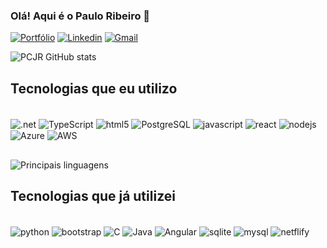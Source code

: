 ### Olá! Aqui é o Paulo Ribeiro 👋

[![Portfólio](https://img.shields.io/badge/website-000000?style=for-the-badge&logo=About.me&logoColor=white)](https://pcjribeiro.github.io/Portfolio_Pc/)
[![Linkedin](https://img.shields.io/badge/LinkedIn-0077B5?style=for-the-badge&logo=linkedin&logoColor=white)](https://www.linkedin.com/in/pcjribeiro/)
[![Gmail](https://img.shields.io/badge/Gmail-D14836?style=for-the-badge&logo=gmail&logoColor=white)](mailto:sfpauloribeiro@gmail.com)

![PCJR GitHub stats](https://github-readme-stats.vercel.app/api?username=pcjRibeiro&show_icons=true&theme=dark)


## Tecnologias que eu utilizo

<div style="display: inline_block"><br/>
    <img align="center" alt=".net"src="https://img.shields.io/badge/.NET-5C2D91?style=for-the-badge&logo=.net&logoColor=white"/>
    <img align="center" alt="TypeScript"src="https://img.shields.io/badge/TypeScript-007ACC?style=for-the-badge&logo=typescript&logoColor=white"/>
    <img align="center" alt="html5"src="https://img.shields.io/badge/MongoDB-4EA94B?style=for-the-badge&logo=mongodb&logoColor=white"/>
    <img align="center" alt="PostgreSQL"src="https://img.shields.io/badge/PostgreSQL-316192?style=for-the-badge&logo=postgresql&logoColor=white"/>
    <img align="center" alt="javascript"src="https://img.shields.io/badge/JavaScript-F7DF1E?style=for-the-badge&logo=javascript&logoColor=black"/>
    <img align="center" alt="react"src="https://img.shields.io/badge/React-20232A?style=for-the-badge&logo=react&logoColor=61DAFB"/>
    <img align="center" alt="nodejs"src="https://img.shields.io/badge/Node.js-43853D?style=for-the-badge&logo=node.js&logoColor=white"/>
    <img align="center" alt="Azure"src="https://img.shields.io/badge/Microsoft_Azure-0089D6?style=for-the-badge&logo=microsoft-azure&logoColor=white"/>
    <img align="center" alt="AWS"src="https://img.shields.io/badge/Amazon_AWS-232F3E?style=for-the-badge&logo=amazon-aws&logoColor=white"/>
    <br/>
</div>

##

![Principais linguagens](https://github-readme-stats.vercel.app/api/top-langs/?username=pcjRibeiro&layout=compact)

## Tecnologias que já utilizei

<div style="display: inline_block"><br/>
<img align="center" alt="python"src="https://img.shields.io/badge/Python-14354C?style=for-the-badge&logo=python&logoColor=white"/>
<img align="center" alt="bootstrap" src="https://img.shields.io/badge/Bootstrap-563D7C?style=for-the-badge&logo=bootstrap&logoColor=white"/>
<img align="center" alt="C" src="https://img.shields.io/badge/C-00599C?style=for-the-badge&logo=c&logoColor=white"/>
<img align="center" alt="Java" src="https://img.shields.io/badge/Java-ED8B00?style=for-the-badge&logo=openjdk&logoColor=white"/>
<img align="center" alt="Angular" src="https://img.shields.io/badge/Angular-DD0031?style=for-the-badge&logo=angular&logoColor=white"/>
<img align="center" alt="sqlite" src="https://img.shields.io/badge/SQLite-07405E?style=for-the-badge&logo=sqlite&logoColor=white"/>
<img align="center" alt="mysql" src="https://img.shields.io/badge/MySQL-00000F?style=for-the-badge&logo=mysql&logoColor=white"/>
<img align="center" alt="netflify" src="https://img.shields.io/badge/Netlify-00C7B7?style=for-the-badge&logo=netlify&logoColor=white"/>
</div>
